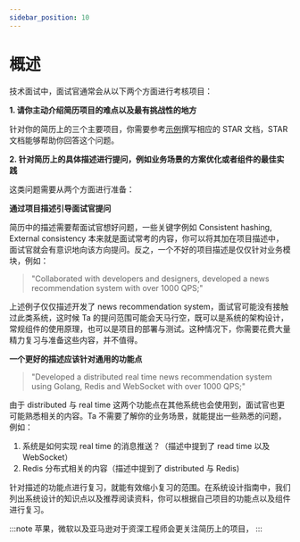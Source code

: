 ```yaml
---
sidebar_position: 10
---
```


# 概述

技术面试中，面试官通常会从以下两个方面进行考核项目：

**1. 请你主动介绍简历项目的难点以及最有挑战性的地方**

针对你的简历上的三个主要项目，你需要参考[示例](https://interview-science.org/%E9%A1%B9%E7%9B%AE%E4%BB%8B%E7%BB%8D/%E7%A4%BA%E4%BE%8B)撰写相应的 STAR 文档，STAR 文档能够帮助你回答这个问题。

**2. 针对简历上的具体描述进行提问，例如业务场景的方案优化或者组件的最佳实践**

这类问题需要从两个方面进行准备：

**通过项目描述引导面试官提问**

简历中的描述需要帮面试官想好问题，一些关键字例如 Consistent hashing, External consistency 本来就是面试常考的内容，你可以将其加在项目描述中，面试官就会有意识地向该方向提问。反之，一个不好的项目描述是仅仅针对业务模块，例如：

> "Collaborated with developers and designers, developed a news recommendation system with over 1000 QPS;"

上述例子仅仅描述开发了 news recommendation system，面试官可能没有接触过此类系统，这时候 Ta 的提问范围可能会天马行空，既可以是系统的架构设计，常规组件的使用原理，也可以是项目的部署与测试。这种情况下，你需要花费大量精力复习与准备这些内容，并不值得。

**一个更好的描述应该针对通用的功能点**

> "Developed a distributed real time news recommendation system using Golang, Redis and WebSocket with over 1000 QPS;"

由于 distributed 与 real time 这两个功能点在其他系统也会使用到，面试官也更可能熟悉相关的内容。Ta 不需要了解你的业务场景，就能提出一些熟悉的问题，例如：

1. 系统是如何实现 real time 的消息推送？（描述中提到了 read time 以及 WebSocket）
2. Redis 分布式相关的内容（描述中提到了 distributed 与 Redis)

针对描述的功能点进行复习，就能有效缩小复习的范围。在系统设计指南中，我们列出系统设计的知识点以及推荐阅读资料，你可以根据自己项目的功能点以及组件进行复习。

:::note
苹果，微软以及亚马逊对于资深工程师会更关注简历上的项目，
:::
